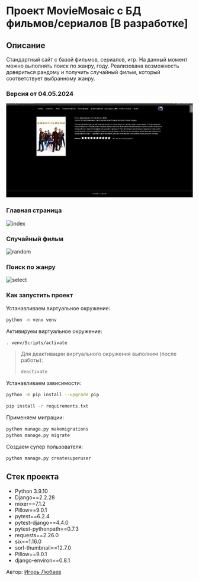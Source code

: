 # Проект MovieMosaic с БД фильмов/сериалов [В разработке]

## Описание

Стандартный сайт с базой фильмов, сериалов, игр. На данный момент можно выполнять поиск по жанру, году. Реализована возможность довериться рандому и получить случайный фильм, который соответствует выбранному жанру.

### Версия от 04.05.2024

![new](movie_mosaic/media/gif/movie_new.gif)

### Главная страница

![index](movie_mosaic/media/gif/index.gif)

### Случайный фильм

![random](movie_mosaic/media/gif/random.gif)

### Поиск по жанру

![select](movie_mosaic/media/gif/select.gif)


### Как запустить проект
Устанавливаем виртуальное окружение:

```bash
python -m venv venv
```

Активируем виртуальное окружение:

```bash
. venv/Scripts/activate
```

> Для деактивации виртуального окружения выполним (после работы):
> ```bash
> deactivate
> ```

Устанавливаем зависимости:

```bash
python -m pip install --upgrade pip
```
```bash
pip install -r requirements.txt
```

Применяем миграции:

```bash
python manage.py makemigrations
python manage.py migrate
```

Создаем супер пользователя:

```bash
python manage.py createsuperuser
```
## Стек проекта

- Python 3.9.10
- Django==2.2.28
- mixer==7.1.2
- Pillow==9.0.1
- pytest==6.2.4
- pytest-django==4.4.0
- pytest-pythonpath==0.7.3
- requests==2.26.0
- six==1.16.0
- sorl-thumbnail==12.7.0
- Pillow==9.0.1
- django-environ==0.8.1

Автор: [Игорь Любаев](https://github.com/Igor-L12)